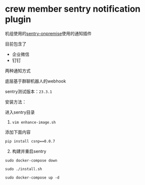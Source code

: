 crew member sentry notification plugin
===

机组使用的[sentry-onpremise](https://github.com/getsentry/onpremise)使用的通知插件

目前包含了

+ 企业微信
+ 钉钉

两种通知方式

底层基于群聊机器人的webhook

sentry测试版本：`23.3.1`

安装方法：

进入sentry目录

1. `vim enhance-image.sh`

添加下面内容

```bash
pip install csnp==0.0.7
```

2. 构建并重启sentry


`sudo docker-compose down`

`sudo ./install.sh`

`sudo docker-compose up -d`
